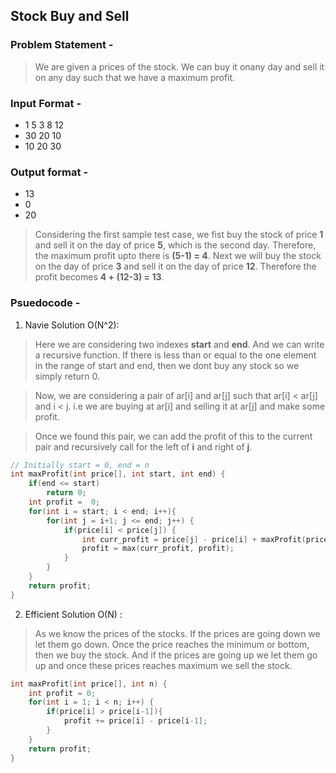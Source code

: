 ## Stock Buy and Sell
### Problem Statement -
> We are given a prices of the stock. We can buy it onany day and sell it on any day such that we have a maximum profit.

### Input Format -
* 1 5 3 8 12
* 30 20 10
* 10 20 30 
### Output format -
* 13
* 0
* 20
> Considering the first sample test case, we fist buy the stock of price **1** and sell it on the day of price **5**, which is the second day. Therefore, the maximum profit upto there is **(5-1) = 4**. Next we will buy the stock on the day of price **3** and sell it on the day of price **12**. Therefore the profit becomes **4 + (12-3) = 13**.

### Psuedocode - 
1. Navie Solution O(N^2):
> Here we are considering two indexes **start** and **end**. And we can write a recursive function. If there is less than or equal to the one element in the range of start and end, then we dont buy any stock so we simply return 0.

> Now, we are considering a pair of ar[i] and ar[j] such that ar[i] < ar[j] and i < j. i.e we are buying at ar[i] and selling it at ar[j] and make some profit. 

> Once we found this pair, we can add the profit of this to the current pair and recursively call for the left of **i** and right of **j**.
```C++
// Initially start = 0, end = n
int maxProfit(int price[], int start, int end) {
    if(end <= start)
        return 0;
    int profit =  0;
    for(int i = start; i < end; i++){
        for(int j = i+1; j <= end; j++) {
            if(price[i] < price[j]) {
                int curr_profit = price[j] - price[i] + maxProfit(price, start, i-1) + maxProfit(price, j+1, end);
                profit = max(curr_profit, profit);
            }
        }
    }
    return profit;
}
```
2. Efficient Solution O(N) :
> As we know the prices of the stocks. If the prices are going down we let them go down. Once the price reaches the minimum or bottom, then we buy the stock. And if the prices are going up we let them go up and once these prices reaches maximum we sell the stock.

```C++
int maxProfit(int price[], int n) {
    int profit = 0;
    for(int i = 1; i < n; i++) {
        if(price[i] > price[i-1]){
            profit += price[i] - price[i-1];
        }
    }
    return profit;
}
```